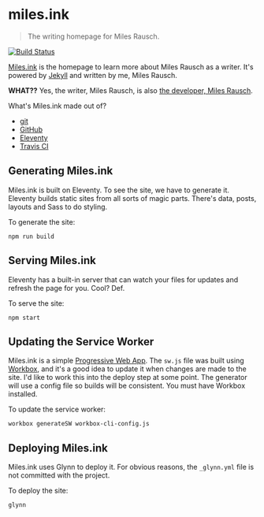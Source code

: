 # miles.ink

  > The writing homepage for Miles Rausch.

[![Build Status](https://travis-ci.org/awayken/miles.ink.svg?branch=master)](https://travis-ci.org/awayken/miles.ink)

[Miles.ink](https://miles.ink) is the homepage to learn more about Miles Rausch as a writer. It's powered by [Jekyll](http://jekyllrb.com/) and written by me, Miles Rausch.

**WHAT??** Yes, the writer, Miles Rausch, is also [the developer, Miles Rausch](https://github.com/awayken/).

What's Miles.ink made out of?

  * [git](http://git-scm.com/)
  * [GitHub](https://github.com/)
  * [Eleventy](https://www.11ty.io/)
  * [Travis CI](https://travis-ci.org/)

## Generating Miles.ink

Miles.ink is built on Eleventy. To see the site, we have to generate it. Eleventy builds static sites from all sorts of magic parts. There's data, posts, layouts and Sass to do styling.

To generate the site:

    npm run build

## Serving Miles.ink

Eleventy has a built-in server that can watch your files for updates and refresh the page for you. Cool? Def.

To serve the site:

    npm start

## Updating the Service Worker

Miles.ink is a simple [Progressive Web App](https://developers.google.com/web/progressive-web-apps/). The `sw.js` file was built using [Workbox](https://workboxjs.org/), and it's a good idea to update it when changes are made to the site. I'd like to work this into the deploy step at some point. The generator will use a config file so builds will be consistent. You must have Workbox installed.

To update the service worker:

    workbox generateSW workbox-cli-config.js

## Deploying Miles.ink

Miles.ink uses Glynn to deploy it. For obvious reasons, the `_glynn.yml` file is not committed with the project.

To deploy the site:

    glynn
